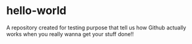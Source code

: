 # hello-world
A repository created for testing purpose that tell us how Github actually works when you really wanna get your stuff done!!
